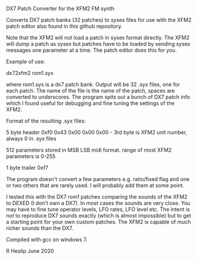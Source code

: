 DX7 Patch Converter for the XFM2 FM synth


Converts DX7 patch banks (32 patches) to sysex files for use with the XFM2
patch editor also found in this github repository. 


Note that the XFM2 will not load a patch in sysex format directly. 
The XFM2 will dump a patch as sysex but patches have to be loaded
by sending sysex messages one parameter at a time. The patch editor does this for you.


Example of use:


dx72xfm2 rom1.syx


where rom1.sys is a dx7 patch bank. Output will be 32 .syx files, one for each patch.
The name of the file is the name of the patch, spaces are converted to underscores.
The program spits out a bunch of DX7 patch info which I found useful for debugging and
fine tuning the settings of the XFM2. 


Format of the resulting .syx files:

5 byte header 0xf0 0x43 0x00 0x00 0x00   - 3rd byte is XFM2 unit number, always 0 in .syx files

512 parameters stored in MSB LSB midi format. range of most XFM2 parameters is 0-255

1 byte trailer 0xf7


The program doesn't convert a few parameters e.g. ratio/fixed flag and one or two
others that are rarely used. I will probably add them at some point.


I tested this with the DX7 rom1 patches comparing the sounds of the XFM2 to DEXED (I don't own a DX7). In most cases
the sounds are very close. You may have to fine tune operator levels, LFO rates, LFO level etc.
The intent is not to reproduce DX7 sounds exactly (which is almost impossible) but to get a starting
point for your own custom patches. The XFM2 is capable of much richer sounds than the DX7.


Compiled with gcc on windows 7.


R Heslip June 2020

